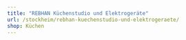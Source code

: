 ```yaml
---
title: "REBHAN Küchenstudio und Elektrogeräte"
url: /stockheim/rebhan-kuechenstudio-und-elektrogeraete/
shop: Küchen
---
```

